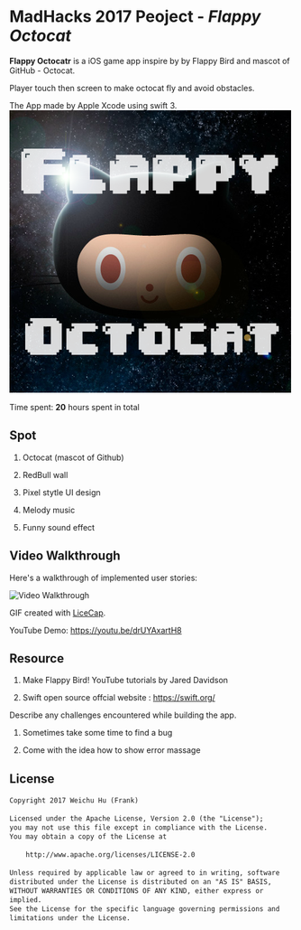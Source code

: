 # MadHacks 2017 Peoject - *Flappy Octocat*

**Flappy Octocatr** is a iOS game app inspire by by Flappy Bird and mascot of GitHub - Octocat. 

Player touch then screen to make octocat fly and avoid obstacles.

The App made by Apple Xcode using swift 3.
<img src='https://github.com/frhhh/MadHacks-Flappy-Octocat/blob/master/FlappyOctocat_icon.png' width='' alt='App icon' />

Time spent: **20** hours spent in total

## Spot

1. Octocat (mascot of Github)

2. RedBull wall

3. Pixel stytle UI design

4. Melody music

5. Funny sound effect

## Video Walkthrough 

Here's a walkthrough of implemented user stories:

<img src='https://github.com/frhhh/MadHacks-Flappy-Octocat/blob/master/Flappy%20Octocat%20Demo%2002.gif' width='' alt='Video Walkthrough' />

GIF created with [LiceCap](http://www.cockos.com/licecap/).

YouTube Demo: https://youtu.be/drUYAxartH8

## Resource

1. Make Flappy Bird! YouTube tutorials by Jared Davidson

2. Swift open source offcial website : https://swift.org/


Describe any challenges encountered while building the app.

1. Sometimes take some time to find a bug

2. Come with the idea how to show error massage

## License

    Copyright 2017 Weichu Hu (Frank)

    Licensed under the Apache License, Version 2.0 (the "License");
    you may not use this file except in compliance with the License.
    You may obtain a copy of the License at

        http://www.apache.org/licenses/LICENSE-2.0

    Unless required by applicable law or agreed to in writing, software
    distributed under the License is distributed on an "AS IS" BASIS,
    WITHOUT WARRANTIES OR CONDITIONS OF ANY KIND, either express or implied.
    See the License for the specific language governing permissions and
    limitations under the License.
    


